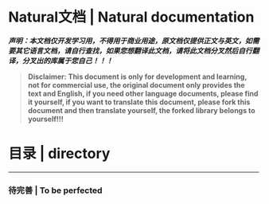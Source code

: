 # Natural文档 | Natural documentation
***声明：本文档仅开发学习用，不得用于商业用途，原文档仅提供正文与英文，如需要其它语言文档，请自行查找，如果您想翻译此文档，请将此文档分叉然后自行翻译，分叉出的库属于您自己！！！***
> **Disclaimer: This document is only for development and learning, not for commercial use, the original document only provides the text and English, if you need other language documents, please find it yourself, if you want to translate this document, please fork this document and then translate yourself, the forked library belongs to yourself!!!**

# 目录 | directory
---
### 待完善 | To be perfected
